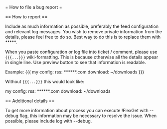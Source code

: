 = How to file a bug report =

== How to report ==

Include as much information as possible, preferably the feed configuration and relevant log messages. You wish to remove private information from the details, please feel free to do so. Best way to do this is to replace them with *****.

When you paste configuration or log file into ticket / comment, please use `{{{...}}}` wiki-formatting. This is because otherwise all the details appear in single line. Use preview button to see that information is readable.

Example:
{{{
my config:
  rss: ******.com
  download: ~/downloads
}}}

Without `{{{...}}}` this would look like:

my config:
  rss: ******.com
  download: ~/downloads

== Additional details ==

To get more information about process you can execute !FlexGet with --debug flag, this information may be necessary to resolve the issue. When possible, please include log with --debug.
